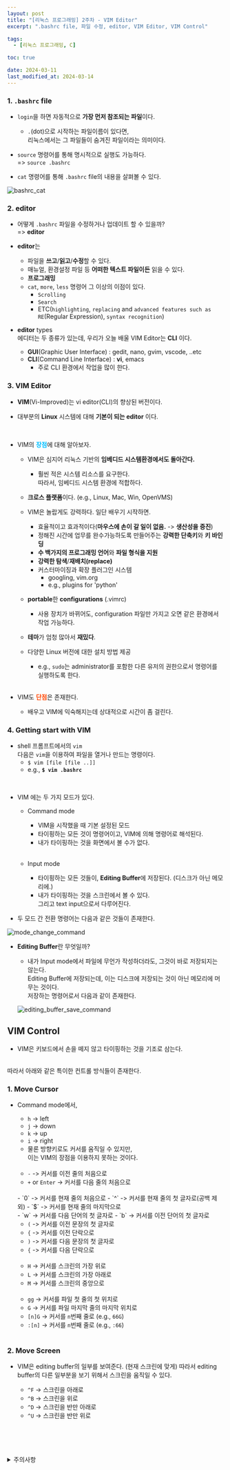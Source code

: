 ```yaml
---
layout: post
title: "[리눅스 프로그래밍] 2주차 - VIM Editor"
excerpt: ".bashrc file, 파일 수정, editor, VIM Editor, VIM Control"

tags:
  - [리눅스 프로그래밍, C]

toc: true

date: 2024-03-11
last_modified_at: 2024-03-14
---
```

### 1. `.bashrc` file
- `login`을 하면 자동적으로 **가장 먼저 참조되는 파일**이다.  
  - `.`(dot)으로 시작하는 파일이름이 있다면,  
  리눅스에서는 그 파일들이 숨겨진 파일이라는 의미이다.  

- `source` 명령어를 통해 명시적으로 실행도 가능하다.  
=> `source .bashrc`

- `cat` 명령어를 통해 `.bashrc` file의 내용을 살펴볼 수 있다.  

![bashrc_cat][def]

### 2. editor
- 어떻게 `.bashrc` 파일을 수정하거나 업데이트 할 수 있을까?  
  => **editor**

- **editor**는
  - 파일을 **쓰고**/**읽고**/**수정**할 수 있다.  
  - 매뉴얼, 환경설정 파일 등 **어떠한 텍스트 파일이든** 읽을 수 있다.
  - **프로그래밍**
  - `cat`, `more`, `less` 명령어 그 이상의 이점이 있다.  
    - `Scrolling`
    - `Search`
    - ETC(`highlighting`, `replacing` and `advanced features such as RE`(Regular Expression), `syntax recognition`)  

- **editor** types  
에디터는 두 종류가 있는데, 우리가 오늘 배울 VIM Editor는 **CLI** 이다.
  - **GUI**(Graphic User Interface) : gedit, nano, gvim, vscode, ..etc
  - **CLI**(Command Line Interface) : **vi**, emacs
    - 주로 CLI 환경에서 작업을 많이 한다.  

### 3. VIM Editor
- **VIM**(Vi-Improved)는 vi editor(CLI)의 향상된 버전이다.  

- 대부분의 **Linux** 시스템에 대해 **기본이 되는 editor** 이다.  

<br>

- VIM의 <span style = "color:deepskyblue">**장점**</span>에 대해 알아보자.

  - VIM은 심지어 리눅스 기반의 **임베디드 시스템환경에서도 돌아간다.**  

    - 훨씬 적은 시스템 리소스를 요구한다.  
    따라서, 임베디드 시스템 환경에 적합하다.
    
  - **크로스 플랫폼**이다. (e.g., Linux, Mac, Win, OpenVMS)

  - VIM은 놀랍게도 강력하다. 일단 배우기 시작하면.  
    - 효율적이고 효과적이다(**마우스에 손이 갈 일이 없음.** -> **생산성을 증진**)
    - 정해진 시간에 업무를 완수가능하도록 만들어주는 **강력한 단축키**와 **키 바인딩**
    - **수 백가지의 프로그래밍 언어**와 **파일 형식을 지원**
    - **강력한 탐색**/**재배치(replace)**
    - 커스터마이징과 확장 플러그인 시스템  
      - googling, vim.org
      - e.g., plugins for 'python'

  - **portable**한 **configurations** (.vimrc)  
    - 사용 장치가 바뀌어도, configuration 파일만 가지고 오면 같은 환경에서 작업 가능하다.

  - **테마**가 엄청 많아서 **재밌다**.  

  - 다양한 Linux 버전에 대한 설치 방법 제공
    - e.g., `sudo`는 administrator를 포함한 다른 유저의 권한으로서 명령어를 실행하도록 한다.  

    <br>

- VIM도 <span style = "color:orangered">**단점**</span>은 존재한다.  

  - 배우고 VIM에 익숙해지는데 상대적으로 시간이 좀 걸린다. 

### 4. Getting start with VIM
- shell 프롬프트에서의 `vim`  
다음은 `vim`을 이용하여 파일을 열거나 만드는 명령이다.  
  - `$ vim [file [file ..]]`
  - e.g., **`$ vim .bashrc`**

<br>

- VIM 에는 두 가지 모드가 있다.  
  - Command mode
    - VIM을 시작했을 때 기본 설정된 모드
    - 타이핑하는 모든 것이 명령어이고, VIM에 의해 명령어로 해석된다.  
    - 내가 타이핑하는 것을 화면에서 볼 수가 없다.  
    <br>

  - Input mode
    - 타이핑하는 모든 것들이, **Editing Buffer**에 저장된다.
    (디스크가 아닌 메모리에.)
    - 내가 타이핑하는 것을 스크린에서 볼 수 있다.  
    그리고 text input으로서 다루어진다.  

- 두 모드 간 전환 명령어는 다음과 같은 것들이 존재한다.  

![mode_change_command][def2]

- **Editing Buffer**란 무엇일까?  
  - 내가 Input mode에서 파일에 무언가 작성하더라도, 그것이 바로 저장되지는 않는다.  
  Editing Buffer에 저장되는데, 이는 디스크에 저장되는 것이 아닌 메모리에 머무는 것이다.  
  저장하는 명령어로서 다음과 같이 존재한다.  

  ![editing_buffer_save_command][def3]

## VIM Control
- VIM은 키보드에서 손을 떼지 않고 타이핑하는 것을 기조로 삼는다.  
<br>
따라서 아래와 같은 특이한 컨트롤 방식들이 존재한다.  

### 1. Move Cursor
- Command mode에서,  
  - `h` -> left
  - `j` -> down
  - `k` -> up
  - `i` -> right
  - 물론 방향키로도 커서를 움직일 수 있지만,  
  이는 VIM의 장점을 이용하지 못하는 것이다.  

  <br>

  - `-` -> 커서를 이전 줄의 처음으로
  - `+` or `Enter` -> 커서를 다음 줄의 처음으로
  <br>
  - `0` -> 커서를 현재 줄의 처음으로
  - `^` -> 커서를 현재 줄의 첫 글자로(공백 제외)
  - `$` -> 커서를 현재 줄의 마지막으로
  <br>
  - `w` -> 커서를 다음 단어의 첫 글자로
  - `b` -> 커서를 이전 단어의 첫 글자로  

  <br>

  - `(` -> 커서를 이전 문장의 첫 글자로
  - `{` -> 커서를 이전 단락으로
  - `)` -> 커서를 다음 문장의 첫 글자로
  - `{` -> 커서를 다음 단락으로

  <br>

  - `H` -> 커서를 스크린의 가장 위로
  - `L` -> 커서를 스크린의 가장 아래로
  - `M` -> 커서를 스크린의 중앙으로
  
  <br>

  - `gg` -> 커서를 파일 첫 줄의 첫 위치로
  - `G` -> 커서를 파일 마지막 줄의 마지막 위치로  
  - `[n]G` -> 커서를 `n`번째 줄로
  (e.g., `66G`)
  - `:[n]` -> 커서를 `n`번째 줄로
  (e.g., `:66`)

  <br>

### 2. Move Screen
- VIM은 editing buffer의 일부를 보여준다.  (현재 스크린에 맞게)
따라서 editing buffer의 다른 일부분을 보기 위해서 스크린을 움직일 수 있다.  

  - `^F` -> 스크린을 아래로
  - `^B` -> 스크린을 위로
  - `^D` -> 스크린을 반만 아래로
  - `^U` -> 스크린을 반만 위로

<br>
<br>
<br>
<br>
<details>
<summary>주의사항</summary>
<div markdown="1">  

이 포스팅은 강원대학교 송원준 교수님의 리눅스 프로그래밍 수업을 들으며 내용을 정리 한 것입니다.  
수업 내용에 대한 저작권은 교수님께 있으니,  
다른 곳으로의 무분별한 내용 복사를 자제해 주세요.  

</div>
</details>

[def]: https://i.imgur.com/Hj84zgJ.png
[def2]: https://i.imgur.com/X4lflEh.png
[def3]: https://i.imgur.com/W7vNxzZ.png